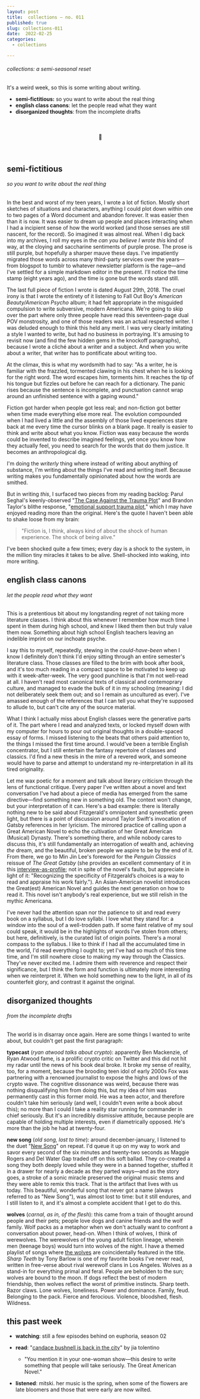 ```yaml
---
layout: post
title:  collections — no. 011
published: true
slug: collections-011
date:  2022-02-25
categories:
  - collections

---
```


###### collections: a semi-seasonal reset

It's a weird week, so this is some writing about writing.

- **semi-fictitious:** so you want to write about the real thing
- **english class canons**: let the people read what they want
- **disorganized thoughts**: from the incomplete drafts

<br />

<h4 style="text-align:center">💌</h4>

<!--more-->

<br/>

## semi-fictitious

###### so you want to write about the real thing

In the best and worst of my teen years, I wrote a lot of fiction. Mostly short sketches of situations and characters, anything I could plot down within one to two pages of a Word document and abandon forever. It was easier then than it is now. It was easier to dream up people and places interacting when I had a incipient sense of how the world worked (and those senses are still nascent, for the record). So imagined it was almost real. When I dig back into my archives, I roll my eyes in the *can you believe I wrote this* kind of way, at the cloying and saccharine sentiments of purple prose. The prose is still purple, but hopefully a sharper mauve these days. I've impatiently migrated those words across many third-party services over the years—from blogspot to tumblr to whatever newsletter platform is the rage—and I've settled for a simple markdown editor in the present. I'll notice the time stamp (eight years ago), and the time is gone but the words stand still. 

The last full piece of fiction I wrote is dated August 29th, 2018. The cruel irony is that I wrote the entirety of it listening to Fall Out Boy's *American Beauty/American Psycho* album; it had felt appropriate in the misguided compulsion to write subversive, modern Americana. We're going to skip over the part where only three people have read this seventeen-page dual POV monstrosity, and one of those readers was an actual respected writer. I was deluded enough to think this held any merit. I was very clearly imitating a style I wanted to write, but had no business in portraying. It's amusing to revisit now (and find the few hidden gems in the knockoff paragraphs), because I wrote a cliché about a writer and a subject. And when you write about a writer, that writer has to pontificate about writing too. 

At the climax, this is what my wordsmith had to say: "As a writer, he is familiar with the frazzled, tormented clawing in his chest when he is looking for the right word. The word escapes him, torments him. It reaches the tip of his tongue but fizzles out before he can reach for a dictionary. The panic rises because the sentence is incomplete, and punctuation cannot wrap around an unfinished sentence with a gaping wound."

Fiction got harder when people got less real; and non-fiction got better when time made everything else more real. The evolution compounded when I had lived a little and the assembly of those lived experiences stare back at me every time the cursor blinks on a blank page. It really is easier to think and write about what you know. Fiction was easy because the words could be invented to describe imagined feelings, yet once you know how they actually feel, you need to search for the words that do them justice. It becomes an anthropological dig.

I'm doing the *writerly* thing where instead of writing about anything of substance, I'm writing about the things I've read and writing itself. Because writing makes you fundamentally opinionated about how the words are smithed. 

But in writing *this*, I surfaced two pieces from my reading backlog: Parul Seghal's keenly-observed "[The Case Against the Trauma Plot](https://www.instapaper.com/read/1471005350/18660659)" and Brandon Taylor's blithe response, "[emotional support trauma plot](https://blgtylr.substack.com/p/emotional-support-trauma-plot)," which I may have enjoyed reading more than the original. Here's the quote I haven't been able to shake loose from my brain:

> "Fiction is, I think, always kind of about the shock of human experience. The shock of being alive."
>

I've been shocked quite a few times; every day is a shock to the system, in the million tiny miracles it takes to be alive. Shell-shocked into waking, into more writing.



## **english class canons**

###### let the people read what they want

This is a pretentious bit about my longstanding regret of not taking more literature classes. I think about this whenever I remember how much time I spent in them during high school, and knew I liked them then but truly value them now. Something about high school English teachers leaving an indelible imprint on our inchoate psyche. 

I say this to myself, repeatedly, stewing in the *could-have-been* when I know I definitely don't think I'd enjoy sitting through an entire semester's literature class. Those classes are filled to the brim with book after book, and it's too much reading in a compact space to be motivated to keep up with it week-after-week. The very good punchline is that I'm not well-read at all. I haven't read most canonical texts of classical and contemoprary culture, and managed to evade the bulk of it in my schooling (meaning: I did not deliberately seek them out; and so I remain as uncultured as ever). I've amassed enough of the references that I can tell you what they're supposed to allude to, but can't cite any of the source material. 

What I think I actually miss about English classes were the generative parts of it. The part where I read and analyzed texts, or locked myself down with my computer for hours to pour out original thoughts in a double-spaced essay of forms. I missed listening to the beats that others paid attention to, the things I missed the first time around. I would've been a terrible English concentrator, but I still entertain the fantasy repertoire of classes and classics. I'd find a new thesis in the mire of a revered work, and someone would have to parse and attempt to understand my re-interpretation in all its tired originality. 

Let me wax poetic for a moment and talk about literary criticism through the lens of functional critique. Every paper I've written about a novel and text conversation I've had about a piece of media has emerged from the same directive—find something new in something old. The context won't change, but your interpretation of it can. Here's a bad example: there is literally nothing new to be said about Fitzgerald's omnipotent and synesthetic green light, but there is a point of discussion around Taylor Swift's invocation of Gatsby references in her lyricism. The mirrored practice of calling upon a Great American Novel to echo the cultivation of her Great American (Musical) Dynasty. There's something there, and while nobody cares to discuss this, it's still fundamentally an interrogation of wealth and, achieving *the* dream, and the beautiful, broken people we aspire to be by the end of it. From there, we go to Min Jin Lee's foreword for the *Penguin Classics* reissue of *The Great Gatsby* (she provides an excellent commentary of it in this [interview-as-profile](https://www.newyorker.com/culture/the-new-yorker-interview/what-min-jin-lee-wants-us-to-see); not in spite of the novel's faults, but appreciate in light of it: "Recognizing the specificity of Fitzgerald’s choices is a way to read and appraise his work fairly."). An Asian-American novelist introduces the Great(est) American Novel and guides the next generation on how to read it. This novel isn't anybody's real experience, but we still relish in the mythic Americana. 

I've never had the attention span nor the patience to sit and read every book on a syllabus, but I do love syllabi. I love what they stand for: a window into the soul of a well-trodden path. If some faint relative of my soul could speak, it would be in the highlights of words I've stolen from others; but here, definitively, is the curated list of origin points. There's a moral compass to the syllabus. I like to think if I had all the accumulated time in the world, I'd read everything I ought to; yet I've had so much of this time time, and I'm still nowhere close to making my way through the Classics. They've never excited me. I admire them with reverence and respect their significance, but I think the form and function is ultimately more interesting when we reinterpret it. When we hold something new to the light, in all of its counterfeit glory, and contrast it against the original. 



## disorganized thoughts

###### from the incomplete drafts

The world is in disarray once again. Here are some things I wanted to write about, but couldn't get past the first paragraph: 

**typecast** (*ryan atwood talks about crypto*): apparently Ben Mackenzie, of Ryan Atwood fame, is a prolific crypto critic on Twitter and this did not hit my radar until the news of his book deal broke. It broke my sense of reality, too, for a moment, because the brooding teen idol of early 2000s Fox was partnering with a renowned journalist to expose the highs and lows of the crypto wave. The cognitive dissonance was weird, because there was nothing disqualifying him from doing this, but my idea of him was permanently cast in this former mold. He was a teen actor, and therefore couldn't take him seriously (and well, I couldn't even write a book about this); no more than I could I take a reality star running for commander in chief seriously. But it's an incredibly dismissive attitude, because people are capable of holding multiple interests, even if diametrically opposed. He's more than the job he had at twenty-four.

**new song** (*old song, lost to time*): around december-january, I listened to the duet "[New Song](https://open.spotify.com/track/3PUMPtOSeXSJsBvK43K96b?si=d14e5bff641645c9)" on repeat. I'd queue it up on my way to work and savor every second of the six minutes and twenty-two seconds as Maggie Rogers and Del Water Gap traded off on this soft ballad. They co-created a song they both deeply loved while they were in a banned together, stuffed it in a drawer for nearly a decade as they parted ways—and as the story goes, a stroke of a sonic miracle preserved the original music stems and they were able to remix this track. That is the artifact that lives with us today. This beautiful, wonderful song that never got a name (always referred to as "New Song"), was almost lost to time: but it still endures, and I still listen to it, and it's almost a complete accident that I get to do this. 

**wolves** (*carnal, as in, of the flesh*): this came from a train of thought around people and their pets; people love dogs and canine friends and the wolf family. Wolf packs as a metaphor when we don't actually want to confront a conversation about power, head-on. When I think of wolves, I think of werewolves. The werewolves of the young adult fiction lineage, wherein men (teenage boys) would turn into wolves of the night. I have a themed playlist of songs where [the wolves](https://open.spotify.com/track/3TO6wG55HdfwC8zfOaXAlJ?si=464226784c764f6d) are coincidentally featured in the title. *Sharp Teeth* by Tony Barlow is one of my favorite books I've never read, written in free-verse about rival werewolf clans in Los Angeles. Wolves as a stand-in for everything primal and feral. People are beholden to the sun; wolves are bound to the moon. If dogs reflect the best of modern friendship, then wolves reflect the worst of primitive instincts. Sharp teeth. Razor claws. Lone wolves, loneliness. Power and dominance. Family, feud. Belonging to the pack. Fierce and ferocious. Violence, bloodshed, flesh. Wildness.



## this past week

- **watching**: still a few episodes behind on euphoria, season 02
- **read**: "[candace bushnell is back in the city](https://www.newyorker.com/culture/the-new-yorker-interview/candace-bushnell-is-back-in-the-city)" by jia tolentino
  - "You mention it in your one-woman show—this desire to write something that people will take seriously. The Great American Novel."

- **listened**: mitski. her music is the spring, when some of the flowers are late bloomers and those that were early are now wilted.

<br />
